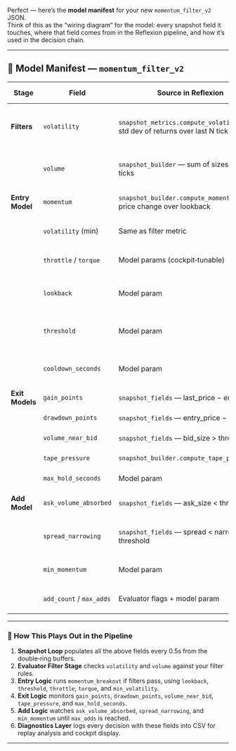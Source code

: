Perfect — here’s the **model manifest** for your new `momentum_filter_v2` JSON.  
Think of this as the “wiring diagram” for the model: every snapshot field it touches, where that field comes from in the Reflexion pipeline, and how it’s used in the decision chain.  

---

## 📜 **Model Manifest — `momentum_filter_v2`**

| **Stage**       | **Field**               | **Source in Reflexion** | **Purpose in Model** |
|-----------------|-------------------------|-------------------------|----------------------|
| **Filters**     | `volatility`            | `snapshot_metrics.compute_volatility()` — std dev of returns over last N ticks | Ensures market is active enough before considering trades |
|                 | `volume`                | `snapshot_builder` — sum of sizes in recent ticks | Confirms sufficient liquidity before entry |
| **Entry Model** | `momentum`               | `snapshot_builder.compute_momentum()` — price change over lookback | Detects breakout strength |
|                 | `volatility` (min)      | Same as filter metric | Double‑checks volatility at entry time |
|                 | `throttle` / `torque`   | Model params (cockpit‑tunable) | Adjusts aggressiveness of entry logic |
|                 | `lookback`              | Model param | Defines momentum calculation window |
|                 | `threshold`             | Model param | Minimum momentum required to trigger entry |
|                 | `cooldown_seconds`      | Model param | Prevents immediate re‑entry after exit |
| **Exit Models** | `gain_points`           | `snapshot_fields` — last_price − entry_price | Fixed gain exit trigger |
|                 | `drawdown_points`       | `snapshot_fields` — entry_price − last_price | Fixed stop exit trigger |
|                 | `volume_near_bid`       | `snapshot_fields` — bid_size > threshold | Orderflow exit condition |
|                 | `tape_pressure`         | `snapshot_builder.compute_tape_pressure()` | Orderflow exit condition |
|                 | `max_hold_seconds`      | Model param | Time‑based forced exit |
| **Add Model**   | `ask_volume_absorbed`   | `snapshot_fields` — ask_size < threshold | Liquidity absorption add trigger |
|                 | `spread_narrowing`      | `snapshot_fields` — spread < narrow threshold | Confirms tightening market before adding |
|                 | `min_momentum`          | Model param | Avoids scaling in if momentum has faded |
|                 | `add_count` / `max_adds`| Evaluator flags + model param | Limits number of adds per trade |

---

### 🔹 How This Plays Out in the Pipeline
1. **Snapshot Loop** populates all the above fields every 0.5s from the double‑ring buffers.
2. **Evaluator Filter Stage** checks `volatility` and `volume` against your filter rules.
3. **Entry Logic** runs `momentum_breakout` if filters pass, using `lookback`, `threshold`, `throttle`, `torque`, and `min_volatility`.
4. **Exit Logic** monitors `gain_points`, `drawdown_points`, `volume_near_bid`, `tape_pressure`, and `max_hold_seconds`.
5. **Add Logic** watches `ask_volume_absorbed`, `spread_narrowing`, and `min_momentum` until `max_adds` is reached.
6. **Diagnostics Layer** logs every decision with these fields into CSV for replay analysis and cockpit display.

---

